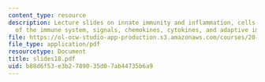 ```yaml
---
content_type: resource
description: Lecture slides on innate immunity and inflammation, cells and organs
  of the immune system, signals, chemokines, cytokines, and adaptive immune response.
file: https://ol-ocw-studio-app-production.s3.amazonaws.com/courses/20-106j-systems-microbiology-fall-2006/b88d6f53e3b2789035d07ab44735b6a9_slides18.pdf
file_type: application/pdf
resourcetype: Document
title: slides18.pdf
uid: b88d6f53-e3b2-7890-35d0-7ab44735b6a9
---
```

